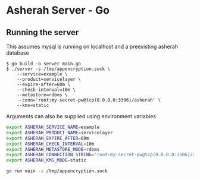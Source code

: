 # Asherah Server - Go

## Running the server
This assumes mysql is running on localhost and a preexisting asherah database

```console
$ go build -o server main.go
$ ./server -s /tmp/appencryption.sock \
    --service=example \
    --product=servicelayer \
    --expire-after=60m \
    --check-interval=10m \
    --metastore=rdbms \
    --conn='root:my-secret-pw@tcp(0.0.0.0:3306)/asherah' \
    --kms=static
```

Arguments can also be supplied using environment variables

```bash
export ASHERAH_SERVICE_NAME=example
export ASHERAH_PRODUCT_NAME=servicelayer
export ASHERAH_EXPIRE_AFTER=60m
export ASHERAH_CHECK_INTERVAL=10m
export ASHERAH_METASTORE_MODE=rdbms
export ASHERAH_CONNECTION_STRING='root:my-secret-pw@tcp(0.0.0.0:3306)/asherah'
export ASHERAH_KMS_MODE=static

go run main -s /tmp/appencryption.sock
```
